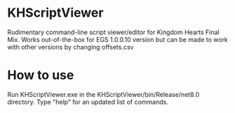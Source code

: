 # KHScriptViewer

Rudimentary command-line script viewer/editor for Kingdom Hearts Final Mix. Works out-of-the-box for EGS 1.0.0.10 version but can be made to work with other versions by changing offsets.csv

# How to use

Run KHScriptViewer.exe in the KHScriptViewer/bin/Release/net8.0 directory. Type "help" for an updated list of commands.